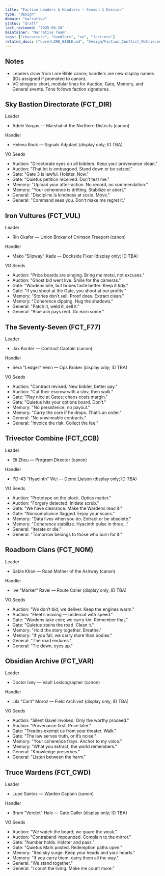 ```yaml
---
title: "Faction Leaders & Handlers — Season 1 Dossier"
type: "design"
domain: "narrative"
status: "draft"
last_reviewed: "2025-08-28"
maintainer: "Narrative Team"
tags: ["characters", "handlers", "vo", "factions"]
related_docs: ["Lore/LORE_BIBLE.md", "Design/Faction_Conflict_Matrix.md", "Design/Season1_Arc.md", "Design/Systems/BLACK_AUCTION_SYSTEM.md", "Design/Systems/TRUCE_GATE_GOVERNANCE.md", "Design/Systems/MEMORY_ECONOMY_SPEC.md", "Design/Systems/QUIETUS_MARKS_AND_FAILURES.md"]
---
```


## Notes

- Leaders draw from Lore Bible canon; handlers are new display names (IDs assigned if promoted to canon).
- VO stingers: short, modular lines for Auction, Gate, Memory, and General events. Tone follows faction signatures.

## Sky Bastion Directorate (FCT_DIR)

Leader

- Adele Vargas — Marshal of the Northern Districts (canon)

Handler

- Helena Rook — Signals Adjutant (display only; ID TBA)

VO Seeds

- Auction: "Directorate eyes on all bidders. Keep your provenance clean."
- Auction: "That lot is embargoed. Stand down or be seized."
- Gate: "Gate 3 is lawful. Holster. Now."
- Gate: "Quietus petition received. Don’t test me."
- Memory: "Upload your after-action. No record, no commendation."
- Memory: "Your coherence is drifting. Stabilize or abort."
- General: "Discipline is kindness at scale. Move."
- General: "Command sees you. Don’t make me regret it."

## Iron Vultures (FCT_VUL)

Leader

- Rin Okafor — Union Broker of Crimson Freeport (canon)

Handler

- Mako "Slipway" Kade — Dockside Fixer (display only; ID TBA)

VO Seeds

- Auction: "Price boards are singing. Bring me metal, not excuses."
- Auction: "Ghost bid went live. Smile for the cameras."
- Gate: "Wardens bite, but bribes taste better. Keep it tidy."
- Gate: "If you shoot at the Gate, you shoot at our profits."
- Memory: "Stories don’t sell. Proof does. Extract clean."
- Memory: "Coherence dipping. Hug the shadows."
- General: "Patch it, weld it, sell it."
- General: "Blue ash pays rent. Go earn some."

## The Seventy-Seven (FCT_F77)

Leader

- Jax Korder — Contract Captain (canon)

Handler

- Sera "Ledger" Venn — Ops Broker (display only; ID TBA)

VO Seeds

- Auction: "Contract revised. New bidder, better pay."
- Auction: "Cut their escrow with a shiv, then walk."
- Gate: "Play nice at Gates; chaos costs margin."
- Gate: "Quietus hits your options board. Don’t."
- Memory: "No persistence, no payout."
- Memory: "Carry the core if he drops. That’s an order."
- General: "No unwinnable contracts."
- General: "Invoice the risk. Collect the fee."

## Trivector Combine (FCT_CCB)

Leader

- Eli Zhou — Program Director (canon)

Handler

- PD-43 "Hyacinth" Wei — Demo Liaison (display only; ID TBA)

VO Seeds

- Auction: "Prototype on the block. Optics matter."
- Auction: "Forgery detected. Initiate scrub."
- Gate: "We have clearance. Make the Wardens read it."
- Gate: "Noncompliance flagged. Enjoy your scans."
- Memory: "Data lives when you do. Extract or be obsolete."
- Memory: "Coherence stabilize. Hyacinth pulse in three…"
- General: "Iterate or die."
- General: "Tomorrow belongs to those who burn for it."

## Roadborn Clans (FCT_NOM)

Leader

- Sable Khan — Road Mother of the Ashway (canon)

Handler

- Ive "Marker" Ravel — Route Caller (display only; ID TBA)

VO Seeds

- Auction: "We don’t bid; we deliver. Keep the engines warm."
- Auction: "Fleet’s moving — undercut with speed."
- Gate: "Wardens take coin; we carry kin. Remember that."
- Gate: "Quietus stains the road. Clean it."
- Memory: "Hold the story together. Breathe."
- Memory: "If you fall, we carry more than bodies."
- General: "The road endures."
- General: "Tie down, eyes up."

## Obsidian Archive (FCT_VAR)

Leader

- Doctor Ivey — Vault Lexicographer (canon)

Handler

- Lila "Cant" Moroz — Field Archivist (display only; ID TBA)

VO Seeds

- Auction: "Silent Gavel invoked. Only the worthy proceed."
- Auction: "Provenance first. Price later."
- Gate: "Treaties exempt us from your theater. Walk."
- Gate: "The law serves truth, or it’s noise."
- Memory: "Your coherence frays. Anchor to my voice."
- Memory: "What you extract, the world remembers."
- General: "Knowledge preserves."
- General: "Listen between the harm."

## Truce Wardens (FCT_CWD)

Leader

- Lupe Santos — Warden Captain (canon)

Handler

- Bram "Verdict" Hale — Gate Caller (display only; ID TBA)

VO Seeds

- Auction: "We watch the board; we guard the weak."
- Auction: "Contraband impounded. Complain to the mirror."
- Gate: "Number holds. Holster and pass."
- Gate: "Quietus Mark posted. Redemption paths open."
- Memory: "Red sky surge. Keep your heads and your hearts."
- Memory: "If you carry them, carry them all the way."
- General: "We stand together."
- General: "I count the living. Make me count more."
